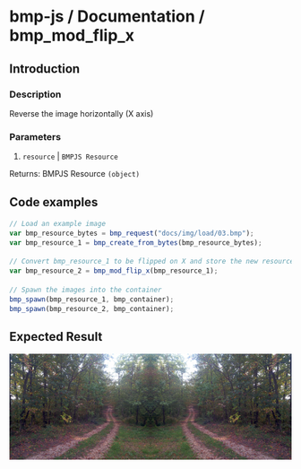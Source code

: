 # bmp-js / Documentation / bmp_mod_flip_x
## Introduction

### Description

Reverse the image horizontally (X axis)

### Parameters

1. `resource` | `BMPJS Resource`

Returns: BMPJS Resource `(object)`

## Code examples

```js
// Load an example image
var bmp_resource_bytes = bmp_request("docs/img/load/03.bmp");
var bmp_resource_1 = bmp_create_from_bytes(bmp_resource_bytes);

// Convert bmp_resource_1 to be flipped on X and store the new resource here
var bmp_resource_2 = bmp_mod_flip_x(bmp_resource_1);

// Spawn the images into the container
bmp_spawn(bmp_resource_1, bmp_container);
bmp_spawn(bmp_resource_2, bmp_container);
```

## Expected Result

![expected-result](./img/014.png)
